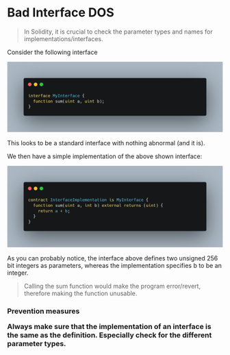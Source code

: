 # Bad Interface DOS

> In Solidity, it is crucial to check the parameter types and names for implementations/interfaces.

Consider the following interface

![1680602116754](image/BadInterface/1680602116754.png)

This looks to be a standard interface with nothing abnormal (and it is).

We then have a simple implementation of the above shown interface:

![1680602242935](image/BadInterface/1680602242935.png)

As you can probably notice, the interface above defines two unsigned 256 bit integers as parameters, whereas the implementation specifies b to be an integer. 

> Calling the sum function would make the program error/revert, therefore making the function unusable.

<h3> Prevention measures

Always make sure that the implementation of an interface is the same as the definition. Especially check for the different parameter types.
